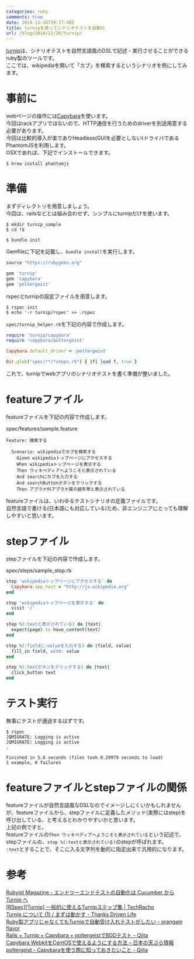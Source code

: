 ```yaml
---
categories: ruby
comments: true
date: 2014-11-26T19:17:48Z
title: turnipを使ってシナリオテストを自動化
url: /blog/2014/11/26/turnip/
---
```


[turnip](https://github.com/jnicklas/turnip)は、シナリオテストを自然言語風のDSLで記述・実行させることができるruby製のツールです。  
ここでは、wikipediaを開いて「カブ」を検索するというシナリオを例にしてみます。

# 事前に
webページの操作には[Capybara](https://github.com/jnicklas/capybara)を使います。  
今回はrackアプリではないので、HTTP通信を行うためのdriverを別途用意する必要があります。  
今回は比較的導入が楽でありHeadless(GUIを必要としない)ドライバであるPhantomJSを利用します。  
OSXであれば、下記でインストールできます。

    $ brew install phantomjs

# 準備
まずディレクトリを用意しましょう。  
今回は、railsなどとは組み合わせず、シンプルにturnipだけを使います。

    $ mkdir turnip_sample
    $ cd !$

    $ bundle init


Gemfileに下記を記載し、`bundle install`を実行します。

```ruby
source "https://rubygems.org"

gem 'turnip'
gem 'capybara'
gem 'poltergeist'
```

rspecとturnipの設定ファイルを用意します。

    $ rspec init
    $ echo '-r turnip/rspec' >> .rspec

`spec/turnip_helper.rb`を下記の内容で作成します。
```ruby
require 'turnip/capybara'
require 'capybara/poltergeist'

Capybara.default_driver = :poltergeist

Dir.glob("spec/**/*steps.rb") { |f| load f, true }
```

これで、turnipでwebアプリのシナリオテストを書く準備が整いました。

# featureファイル
featureファイルを下記の内容で作成します。

spec/features/sample.feature

```Text
Feature: 検索する

  Scenario: wikipediaでカブを検索する
    Given wikipediaトップページにアクセスする
    When wikipediaトップページを表示する
    Then ウィキペディアへようこそと表示されている
    And searchにカブを入力する
    And searchButtonボタンをクリックする
    Then アブラナ科アブラナ属の越年草と表示されている
```

featureファイルは、いわゆるテストシナリオの定義ファイルです。  
自然言語で書ける(日本語にも対応している)ため、非エンジニアにとっても理解しやすいと思います。

# stepファイル
stepファイルを下記の内容で作成します。

spec/steps/sample_step.rb

```ruby
step 'wikipediaトップページにアクセスする' do
  Capybara.app_host = "http://ja.wikipedia.org"
end

step 'wikipediaトップページを表示する' do
  visit '/'
end

step %(:textと表示されている) do |text|
  expect(page).to have_content(text)
end

step %(:fieldに:valueを入力する) do |field, value|
  fill_in field, with: value
end

step %(:textボタンをクリックする) do |text|
  click_button text
end
```

# テスト実行
無事にテストが通過するはずです。

    $ rspec
    JQMIGRATE: Logging is active
    JQMIGRATE: Logging is active
    .
    
    Finished in 5.6 seconds (files took 0.29979 seconds to load)
    1 example, 0 failures


# featureファイルとstepファイルの関係
featureファイルが自然言語風なDSLなのでイメージしにくいかもしれませんが、featureファイルから、stepファイルに定義したメソッド(実際にはstep)を呼び出している、と考えるとわかりやすいかと思います。  
上記の例ですと、  
featureファイルの`Then ウィキペディアへようこそと表示されている`という記述で、stepファイルの、`step %(:textと表示されている)`のstepが呼ばれます。  
`:text`とすることで、そこに入る文字列を動的に指定出来て汎用的になります。


# 参考
[Rubyist Magazine - エンドツーエンドテストの自動化は Cucumber から Turnip へ](http://magazine.rubyist.net/?0042-FromCucumberToTurnip)  
[[RSpec][Turnip] 一般的に使えるTurnipステップ集 | TechRacho](http://techracho.bpsinc.jp/hachi8833/2014_06_26/18068)  
[Turnip について (1) / まずは動かす - Thanks Driven Life](http://gongo.hatenablog.com/entry/2013/05/29/223218)  
[Ruby製アプリじゃなくてもTurnipで自動受け入れテストがしたい - orangain flavor](http://orangain.hatenablog.com/entry/turnip)  
[Rails + Turnip + Capybara + poltergeistでBDDテスト - Qiita](http://qiita.com/moriyaman/items/af2a0264adbaaa0d2029)  
[Capybara WebkitをCentOSで使えるようにする方法 – 日本の天ぷら情報](http://tmpla.info/installation-of-capybara-webkit/)  
[poltergeist - Capybaraを使う際に知っておきたいこと - Qiita](http://qiita.com/take/items/779747e0981355e569ad)  
